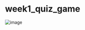 # week1_quiz_game
![image](https://github.com/user-attachments/assets/91e65ac5-70fb-4678-b01d-b3b43824cc0b)

